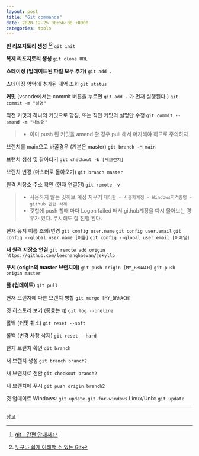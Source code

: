```yaml
---
layout: post
title: "Git commands"
date: 2020-12-25 00:56:08 +0900
categories: tools
---
```


**빈 리포지토리 생성** [^git-guide][^git-tutorial]
`git init`

**복제 리포지토리 생성**
`git clone URL`

**스테이징 (업데이트된 파일 모두 추가)**
`git add .`

스테이징 영역에 추가된 내역 조회
`git status`

**커밋** (vscode에서는 commit 버튼을 누르면 `git add .` 가 먼저 실행된다.)
`git commit -m "설명"`

직전 커밋과 하나의 커밋으로 합침, 또는 직전 커밋의 설명만 수정
`git commit --amend -m "새설명"`

> - 이미 push 된 커밋을 amend 할 경우 pull 해서 머지해야 하므로 주의하자

브랜치를 main으로 바꿀경우 (기본은 master)
`git branch -M main`

브랜치 생성 및 갈아타기
`git checkout -b [새브랜치]`

브랜치 변경 (마스터로 돌아오기)
`git branch master`

원격 저장소 주소 확인 (현재 연결된)
`git remote -v`

> - 사용하지 않는 깃허브 계정 지우기
>   `제어판 - 사용자계정 - Windows자격증명 - github 관련 삭제`
> - 깃헙에 push 할때 마다 Logon failed 떠서 github계정을 다시 물어보는 경우가 있다. 무시해도 잘 진행 된다.

현재 유저 이름 조회/변경
`git config user.name`
`git config user.email`
`git config --global user.name [이름]`
`git config --global user.email [이메일]`

**새 원격 저장소 연결**
`git remote add origin https://github.com/leechanghaevan/jekyllp`

**푸시 (origin의 master 브랜치에)**
`git push origin [MY_BRNACH]`
`git push origin master`

**풀 (업데이트)**
`git pull`

현재 브랜치에 다른 브랜치 병합
`git merge [MY_BRNACH]`

깃 히스토리 보기 (종료는 q)
`git log --oneline`

롤백 (커밋 취소)
`git reset --soft`

롤백 (변경 사항 삭제)
`git reset --hard`

현재 브랜치 확인
`git branch`

새 브랜치 생성
`git branch branch2`

새 브랜치로 전환
`git checkout branch2`

새 브랜치에 푸시
`git push origin branch2`

깃 업데이트
Windows: `git update-git-for-windows`
Linux/Unix: `git update`

<!-- > vscode에서 깃허브에 push할 때 마다 크래덴셜을 물어보는 경우
> Window: `git config --global credential.helper wincred --global`
> Linux: `git config --global credential.helper store --global` -->

---

참고

[^git-guide]: [git - 간편 안내서](https://rogerdudler.github.io/git-guide/index.ko.html)
[^git-tutorial]: [누구나 쉽게 이해할 수 있는 Git](https://backlog.com/git-tutorial/kr/)
